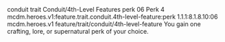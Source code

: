 <ability>
  <metadata>
    <class>conduit</class>
    <feature_type>trait</feature_type>
    <file_dpath>Conduit/4th-Level Features</file_dpath>
    <item_id>perk</item_id>
    <item_index>06</item_index>
    <item_name>Perk</item_name>
    <level>4</level>
    <scc>mcdm.heroes.v1:feature.trait.conduit.4th-level-feature:perk</scc>
    <scdc>1.1.1:8.1.8.10:06</scdc>
    <source>mcdm.heroes.v1</source>
    <type>feature/trait/conduit/4th-level-feature</type>
  </metadata>
  <effects>
    <effect type="mundane">You gain one crafting, lore, or supernatural perk of your choice.</effect>
  </effects>
</ability>
